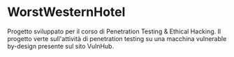 # WorstWesternHotel
Progetto sviluppato per il corso di Penetration Testing & Ethical Hacking.
Il progetto verte sull'attività di penetration testing su una macchina vulnerable by-design presente sul sito VulnHub.
